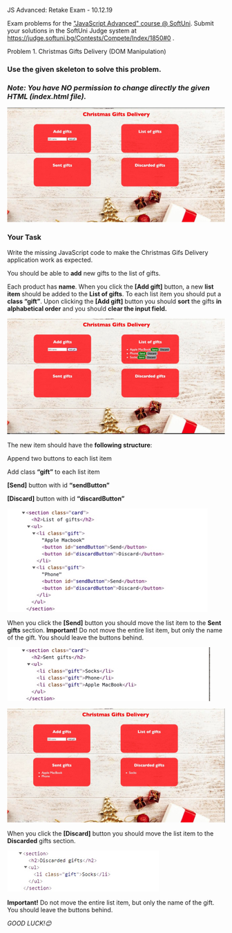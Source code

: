 JS Advanced: Retake Exam - 10.12.19

Exam problems for the ["JavaScript Advanced" course \@
SoftUni](https://softuni.bg/courses/js-advanced). Submit your solutions in the
SoftUni Judge system at <https://judge.softuni.bg/Contests/Compete/Index/1850#0>
.

Problem 1. Christmas Gifts Delivery (DOM Manipulation)

### Use the given skeleton to solve this problem.

### *Note: You have NO permission to change directly the given HTML (index.html file).*

![](media/1af9a103a34cf0ca9f53bf3f71fca95f.jpg)

### Your Task

Write the missing JavaScript code to make the Christmas Gifs Delivery
application work as expected.

You should be able to **add** new gifts to the list of gifts.

Each product has **name**. When you click the **[Add gift]** button, a new
**list item** should be added to the **List of gifts**. To each list item you
should put a **class “gift”**. Upon clicking the **[Add gift]** button you
should **sort** the gifts **in alphabetical order** and you should **clear the
input field.**

![](media/15821cd8fd3b4a815e54d7e4d2ec1baf.jpg)

The new item should have the **following structure**:

Append two buttons to each list item

Add class **“gift”** to each list item

**[Send]** button with id **“sendButton”**

**[Discard]** button with id **“discardButton”**

![](media/31bbf93014f8e498f66cc09dbca25b0d.jpg)

When you click the **[Send]** button you should move the list item to the **Sent
gifts** section. **Important!** Do not move the entire list item, but only the
name of the gift. You should leave the buttons behind.

![](media/5d320ff56551e50568e2ed758bd4bdee.jpg)

![](media/91d946aa97d047fbbef51926cc294bca.jpg)

When you click the **[Discard]** button you should move the list item to the
**Discarded** gifts section.

![](media/3f8ef3fdc3d1e5cdfe17cdbfe81b04f4.jpg)

**Important!** Do not move the entire list item, but only the name of the gift.
You should leave the buttons behind.

*GOOD LUCK!😊*
